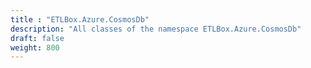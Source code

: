 ```yaml
---
title : "ETLBox.Azure.CosmosDb"
description: "All classes of the namespace ETLBox.Azure.CosmosDb"
draft: false
weight: 800
---
```

